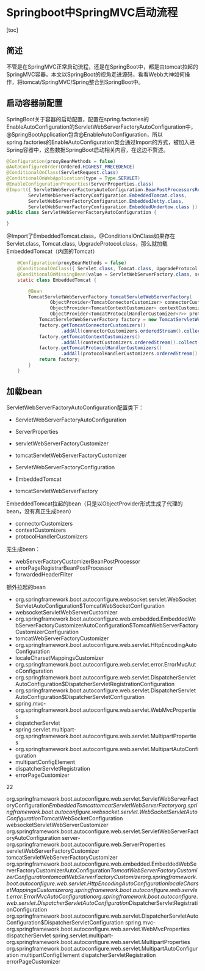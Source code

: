 # Springboot中SpringMVC启动流程

[toc]

## 简述
不管是在SpringMVC正常启动流程，还是在SpringBoot中，都是由tomcat拉起的SpringMVC容器。本文以SpringBoot的视角走进源码，看看Webb大神如何操作，将tomcat/SpringMVC/Spring整合到SpringBoot中。

## 启动容器前配置
SpringBoot关于容器的启动配置，配置在spring.factories的EnableAutoConfiguration的ServletWebServerFactoryAutoConfiguration中，@SpringBootApplication包含@EnableAutoConfiguration，所以spring.factories的EnableAutoConfiguration类会通过Import的方式，被加入进Spring容器中，这些数据SpringBoot启动相关内容，在这边不赘述。
```java
@Configuration(proxyBeanMethods = false)
@AutoConfigureOrder(Ordered.HIGHEST_PRECEDENCE)
@ConditionalOnClass(ServletRequest.class)
@ConditionalOnWebApplication(type = Type.SERVLET)
@EnableConfigurationProperties(ServerProperties.class)
@Import({ ServletWebServerFactoryAutoConfiguration.BeanPostProcessorsRegistrar.class,
		ServletWebServerFactoryConfiguration.EmbeddedTomcat.class,
		ServletWebServerFactoryConfiguration.EmbeddedJetty.class,
		ServletWebServerFactoryConfiguration.EmbeddedUndertow.class })
public class ServletWebServerFactoryAutoConfiguration {

}
```
@Import了EmbeddedTomcat.class，@ConditionalOnClass如果存在Servlet.class, Tomcat.class, UpgradeProtocol.class，那么就加载EmbeddedTomcat（内嵌的Tomcat）

```java
	@Configuration(proxyBeanMethods = false)
	@ConditionalOnClass({ Servlet.class, Tomcat.class, UpgradeProtocol.class })
	@ConditionalOnMissingBean(value = ServletWebServerFactory.class, search = SearchStrategy.CURRENT)
	static class EmbeddedTomcat {

		@Bean
		TomcatServletWebServerFactory tomcatServletWebServerFactory(
				ObjectProvider<TomcatConnectorCustomizer> connectorCustomizers,
				ObjectProvider<TomcatContextCustomizer> contextCustomizers,
				ObjectProvider<TomcatProtocolHandlerCustomizer<?>> protocolHandlerCustomizers) {
			TomcatServletWebServerFactory factory = new TomcatServletWebServerFactory();
			factory.getTomcatConnectorCustomizers()
					.addAll(connectorCustomizers.orderedStream().collect(Collectors.toList()));
			factory.getTomcatContextCustomizers()
					.addAll(contextCustomizers.orderedStream().collect(Collectors.toList()));
			factory.getTomcatProtocolHandlerCustomizers()
					.addAll(protocolHandlerCustomizers.orderedStream().collect(Collectors.toList()));
			return factory;
		}
	}
```

## 加载bean

ServletWebServerFactoryAutoConfiguration配置类下：
- ServletWebServerFactoryAutoConfiguration
- ServerProperties

- servletWebServerFactoryCustomizer
- tomcatServletWebServerFactoryCustomizer

- ServletWebServerFactoryConfiguration
- EmbeddedTomcat
- tomcatServletWebServerFactory

EmbeddedTomcat拉起的bean（只是以ObjectProvider形式生成了代理的bean，没有真正生成bean）
- connectorCustomizers
- contextCustomizers
- protocolHandlerCustomizers

无生成bean：
- webServerFactoryCustomizerBeanPostProcessor
- errorPageRegistrarBeanPostProcessor
- forwardedHeaderFilter



额外拉起的bean
- org.springframework.boot.autoconfigure.websocket.servlet.WebSocketServletAutoConfiguration$TomcatWebSocketConfiguration
- websocketServletWebServerCustomizer
- org.springframework.boot.autoconfigure.web.embedded.EmbeddedWebServerFactoryCustomizerAutoConfiguration$TomcatWebServerFactoryCustomizerConfiguration
- tomcatWebServerFactoryCustomizer
- org.springframework.boot.autoconfigure.web.servlet.HttpEncodingAutoConfiguration
- localeCharsetMappingsCustomizer
- org.springframework.boot.autoconfigure.web.servlet.error.ErrorMvcAutoConfiguration
- org.springframework.boot.autoconfigure.web.servlet.DispatcherServletAutoConfiguration$DispatcherServletRegistrationConfiguration
- org.springframework.boot.autoconfigure.web.servlet.DispatcherServletAutoConfiguration$DispatcherServletConfiguration
- spring.mvc-org.springframework.boot.autoconfigure.web.servlet.WebMvcProperties
- dispatcherServlet
- spring.servlet.multipart-org.springframework.boot.autoconfigure.web.servlet.MultipartProperties
- org.springframework.boot.autoconfigure.web.servlet.MultipartAutoConfiguration
- multipartConfigElement
- dispatcherServletRegistration
- errorPageCustomizer


22







org.springframework.boot.autoconfigure.web.servlet.ServletWebServerFactoryConfiguration$EmbeddedTomcat
tomcatServletWebServerFactory
org.springframework.boot.autoconfigure.websocket.servlet.WebSocketServletAutoConfiguration$TomcatWebSocketConfiguration
websocketServletWebServerCustomizer
org.springframework.boot.autoconfigure.web.servlet.ServletWebServerFactoryAutoConfiguration
server-org.springframework.boot.autoconfigure.web.ServerProperties
servletWebServerFactoryCustomizer
tomcatServletWebServerFactoryCustomizer
org.springframework.boot.autoconfigure.web.embedded.EmbeddedWebServerFactoryCustomizerAutoConfiguration$TomcatWebServerFactoryCustomizerConfiguration
tomcatWebServerFactoryCustomizer
org.springframework.boot.autoconfigure.web.servlet.HttpEncodingAutoConfiguration
localeCharsetMappingsCustomizer
org.springframework.boot.autoconfigure.web.servlet.error.ErrorMvcAutoConfiguration
org.springframework.boot.autoconfigure.web.servlet.DispatcherServletAutoConfiguration$DispatcherServletRegistrationConfiguration
org.springframework.boot.autoconfigure.web.servlet.DispatcherServletAutoConfiguration$DispatcherServletConfiguration
spring.mvc-org.springframework.boot.autoconfigure.web.servlet.WebMvcProperties
dispatcherServlet
spring.servlet.multipart-org.springframework.boot.autoconfigure.web.servlet.MultipartProperties
org.springframework.boot.autoconfigure.web.servlet.MultipartAutoConfiguration
multipartConfigElement
dispatcherServletRegistration
errorPageCustomizer

